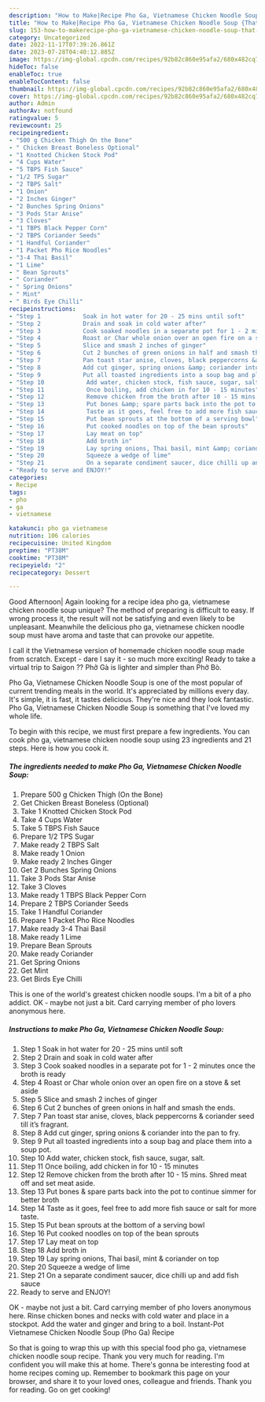```yaml
---
description: "How to Make|Recipe Pho Ga, Vietnamese Chicken Noodle Soup {That is Simple"
title: "How to Make|Recipe Pho Ga, Vietnamese Chicken Noodle Soup {That is Simple"
slug: 153-how-to-makerecipe-pho-ga-vietnamese-chicken-noodle-soup-that-is-simple
category: Uncategorized
date: 2022-11-17T07:39:26.861Z
date: 2023-07-28T04:40:12.885Z
image: https://img-global.cpcdn.com/recipes/92b82c860e95afa2/680x482cq70/pho-ga-vietnamese-chicken-noodle-soup-recipe-main-photo.jpg
hideToc: false
enableToc: true
enableTocContent: false
thumbnail: https://img-global.cpcdn.com/recipes/92b82c860e95afa2/680x482cq70/pho-ga-vietnamese-chicken-noodle-soup-recipe-main-photo.jpg
cover: https://img-global.cpcdn.com/recipes/92b82c860e95afa2/680x482cq70/pho-ga-vietnamese-chicken-noodle-soup-recipe-main-photo.jpg
author: Admin
authorAv: notfound
ratingvalue: 5
reviewcount: 25
recipeingredient:
- "500 g Chicken Thigh On the Bone"
- " Chicken Breast Boneless Optional"
- "1 Knotted Chicken Stock Pod"
- "4 Cups Water"
- "5 TBPS Fish Sauce"
- "1/2 TPS Sugar"
- "2 TBPS Salt"
- "1 Onion"
- "2 Inches Ginger"
- "2 Bunches Spring Onions"
- "3 Pods Star Anise"
- "3 Cloves"
- "1 TBPS Black Pepper Corn"
- "2 TBPS Coriander Seeds"
- "1 Handful Coriander"
- "1 Packet Pho Rice Noodles"
- "3-4 Thai Basil"
- "1 Lime"
- " Bean Sprouts"
- " Coriander"
- " Spring Onions"
- " Mint"
- " Birds Eye Chilli"
recipeinstructions:
- "Step 1            Soak in hot water for 20 - 25 mins until soft"
- "Step 2            Drain and soak in cold water after"
- "Step 3            Cook soaked noodles in a separate pot for 1 - 2 minutes once the broth is ready"
- "Step 4            Roast or Char whole onion over an open fire on a stove &amp; set aside"
- "Step 5            Slice and smash 2 inches of ginger"
- "Step 6            Cut 2 bunches of green onions in half and smash the ends."
- "Step 7            Pan toast star anise, cloves, black peppercorns &amp; coriander seed till it’s fragrant."
- "Step 8            Add cut ginger, spring onions &amp; coriander into the pan to fry."
- "Step 9            Put all toasted ingredients into a soup bag and place them into a soup pot."
- "Step 10            Add water, chicken stock, fish sauce, sugar, salt."
- "Step 11            Once boiling, add chicken in for 10 - 15 minutes"
- "Step 12            Remove chicken from the broth after 10 - 15 mins. Shred meat off and set meat aside."
- "Step 13            Put bones &amp; spare parts back into the pot to continue simmer for better broth"
- "Step 14            Taste as it goes, feel free to add more fish sauce or salt for more taste."
- "Step 15            Put bean sprouts at the bottom of a serving bowl"
- "Step 16            Put cooked noodles on top of the bean sprouts"
- "Step 17            Lay meat on top"
- "Step 18            Add broth in"
- "Step 19            Lay spring onions, Thai basil, mint &amp; coriander on top"
- "Step 20            Squeeze a wedge of lime"
- "Step 21            On a separate condiment saucer, dice chilli up and add fish sauce"
- "Ready to serve and ENJOY!"
categories:
- Recipe
tags:
- pho
- ga
- vietnamese

katakunci: pho ga vietnamese 
nutrition: 106 calories
recipecuisine: United Kingdom
preptime: "PT38M"
cooktime: "PT38M"
recipeyield: "2"
recipecategory: Dessert

---
```



Good Afternoon| Again looking for a recipe idea pho ga, vietnamese chicken noodle soup unique? The method of preparing is difficult to easy. If wrong process it, the result will not be satisfying and even likely to be unpleasant. Meanwhile the delicious pho ga, vietnamese chicken noodle soup must have aroma and taste that can provoke our appetite.





I call it the Vietnamese version of homemade chicken noodle soup made from scratch. Except - dare I say it - so much more exciting! Ready to take a virtual trip to Saigon ?? Phở Gà is lighter and simpler than Phở Bò.

Pho Ga, Vietnamese Chicken Noodle Soup is one of the most popular of current trending meals in the world. It's appreciated by millions every day. It's simple, it is fast, it tastes delicious. They're nice and they look fantastic. Pho Ga, Vietnamese Chicken Noodle Soup is something that I've loved my whole life.


To begin with this recipe, we must first prepare a few ingredients. You can cook pho ga, vietnamese chicken noodle soup using 23 ingredients and 21 steps. Here is how you cook it.

<!--inarticleads1-->

##### The ingredients needed to make Pho Ga, Vietnamese Chicken Noodle Soup:

1. Prepare 500 g Chicken Thigh (On the Bone)
1. Get  Chicken Breast Boneless (Optional)
1. Take 1 Knotted Chicken Stock Pod
1. Take 4 Cups Water
1. Take 5 TBPS Fish Sauce
1. Prepare 1/2 TPS Sugar
1. Make ready 2 TBPS Salt
1. Make ready 1 Onion
1. Make ready 2 Inches Ginger
1. Get 2 Bunches Spring Onions
1. Take 3 Pods Star Anise
1. Take 3 Cloves
1. Make ready 1 TBPS Black Pepper Corn
1. Prepare 2 TBPS Coriander Seeds
1. Take 1 Handful Coriander
1. Prepare 1 Packet Pho Rice Noodles
1. Make ready 3-4 Thai Basil
1. Make ready 1 Lime
1. Prepare  Bean Sprouts
1. Make ready  Coriander
1. Get  Spring Onions
1. Get  Mint
1. Get  Birds Eye Chilli


This is one of the world&#39;s greatest chicken noodle soups. I&#39;m a bit of a pho addict. OK - maybe not just a bit. Card carrying member of pho lovers anonymous here. 

<!--inarticleads2-->

##### Instructions to make Pho Ga, Vietnamese Chicken Noodle Soup:

1. Step 1            Soak in hot water for 20 - 25 mins until soft
1. Step 2            Drain and soak in cold water after
1. Step 3            Cook soaked noodles in a separate pot for 1 - 2 minutes once the broth is ready
1. Step 4            Roast or Char whole onion over an open fire on a stove &amp; set aside
1. Step 5            Slice and smash 2 inches of ginger
1. Step 6            Cut 2 bunches of green onions in half and smash the ends.
1. Step 7            Pan toast star anise, cloves, black peppercorns &amp; coriander seed till it’s fragrant.
1. Step 8            Add cut ginger, spring onions &amp; coriander into the pan to fry.
1. Step 9            Put all toasted ingredients into a soup bag and place them into a soup pot.
1. Step 10            Add water, chicken stock, fish sauce, sugar, salt.
1. Step 11            Once boiling, add chicken in for 10 - 15 minutes
1. Step 12            Remove chicken from the broth after 10 - 15 mins. Shred meat off and set meat aside.
1. Step 13            Put bones &amp; spare parts back into the pot to continue simmer for better broth
1. Step 14            Taste as it goes, feel free to add more fish sauce or salt for more taste.
1. Step 15            Put bean sprouts at the bottom of a serving bowl
1. Step 16            Put cooked noodles on top of the bean sprouts
1. Step 17            Lay meat on top
1. Step 18            Add broth in
1. Step 19            Lay spring onions, Thai basil, mint &amp; coriander on top
1. Step 20            Squeeze a wedge of lime
1. Step 21            On a separate condiment saucer, dice chilli up and add fish sauce
1. Ready to serve and ENJOY!

OK - maybe not just a bit. Card carrying member of pho lovers anonymous here. Rinse chicken bones and necks with cold water and place in a stockpot. Add the water and ginger and bring to a boil. Instant-Pot Vietnamese Chicken Noodle Soup (Pho Ga) Recipe 

So that is going to wrap this up with this special food pho ga, vietnamese chicken noodle soup recipe. Thank you very much for reading. I'm confident you will make this at home. There's gonna be interesting food at home recipes coming up. Remember to bookmark this page on your browser, and share it to your loved ones, colleague and friends. Thank you for reading. Go on get cooking!

